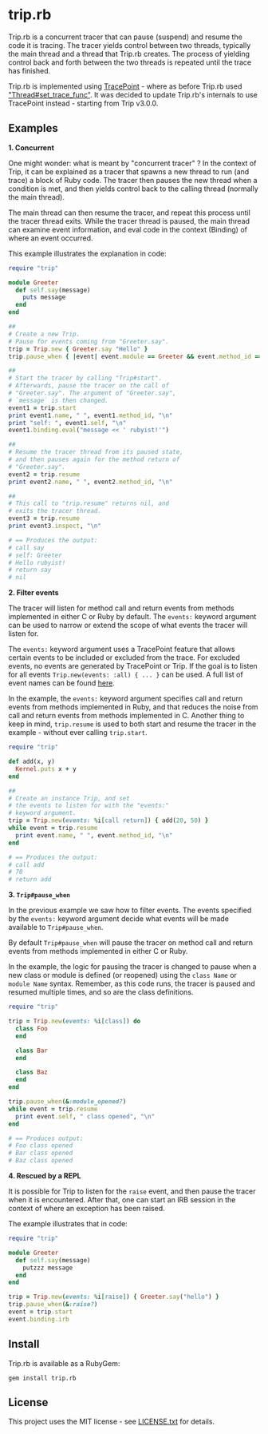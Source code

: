 # <a id='top'>trip.rb</a>

Trip.rb is a concurrent tracer that can pause (suspend) and resume the code
it is tracing. The tracer yields control between two threads, typically
the main thread and a thread that Trip.rb creates. The process of yielding
control back and forth between the two threads is repeated until the trace
has finished.

Trip.rb is implemented using [TracePoint](https://docs.w3cub.com/ruby~3/tracepoint) -
where as before Trip.rb used ["Thread#set_trace_func"](https://docs.w3cub.com/ruby~3/thread#method-i-set_trace_func). It was decided to update Trip.rb's internals
to use TracePoint instead - starting from Trip v3.0.0.

## Examples

**1. Concurrent**

One might wonder: what is meant by "concurrent tracer" ? In the context of Trip,
it can be explained as a tracer that spawns a new thread to run (and trace) a
block of Ruby code. The tracer then pauses the new thread when a condition is met,
and then yields control back to the calling thread (normally the main thread).

The main thread can then resume the tracer, and repeat this process until the
tracer thread exits. While the tracer thread is paused, the main thread can examine
event information, and eval code in the context (Binding) of where an event occurred.

This example illustrates the explanation in code:

```ruby
require "trip"

module Greeter
  def self.say(message)
    puts message
  end
end

##
# Create a new Trip.
# Pause for events coming from "Greeter.say".
trip = Trip.new { Greeter.say "Hello" }
trip.pause_when { |event| event.module == Greeter && event.method_id == :say }

##
# Start the tracer by calling "Trip#start".
# Afterwards, pause the tracer on the call of
# "Greeter.say". The argument of "Greeter.say",
# `message` is then changed.
event1 = trip.start
print event1.name, " ", event1.method_id, "\n"
print "self: ", event1.self, "\n"
event1.binding.eval("message << ' rubyist!'")

##
# Resume the tracer thread from its paused state,
# and then pauses again for the method return of
# "Greeter.say".
event2 = trip.resume
print event2.name, " ", event2.method_id, "\n"

##
# This call to "trip.resume" returns nil, and
# exits the tracer thread.
event3 = trip.resume
print event3.inspect, "\n"

# == Produces the output:
# call say
# self: Greeter
# Hello rubyist!
# return say
# nil
```

**2. Filter events**

The tracer will listen for method call and return events from methods
implemented in either C or Ruby by default. The `events:` keyword
argument can be used to narrow or extend the scope of what events the
tracer will listen for.

The `events:` keyword argument uses a TracePoint feature
that allows certain events to be included or excluded from
the trace. For excluded events, no events are generated by
TracePoint or Trip. If the goal is to listen for all events
`Trip.new(events: :all) { ... }` can be used. A full list of
event names can be found [here](https://docs.w3cub.com/ruby~3/tracepoint#class-TracePoint-label-Events).

In the example, the `events:` keyword argument specifies call and
return events from methods implemented in Ruby, and that reduces the
noise from call and return events from methods implemented in C. Another
thing to keep in mind, `trip.resume` is used to both start and resume
the tracer in the example - without ever calling `trip.start`.

```ruby
require "trip"

def add(x, y)
  Kernel.puts x + y
end

##
# Create an instance Trip, and set
# the events to listen for with the "events:"
# keyword argument.
trip = Trip.new(events: %i[call return]) { add(20, 50) }
while event = trip.resume
  print event.name, " ", event.method_id, "\n"
end

# == Produces the output:
# call add
# 70
# return add
```

**3. `Trip#pause_when`**

In the previous example we saw how to filter events.
The events specified by the `events:` keyword argument
decide what events will be made available to `Trip#pause_when`.

By default `Trip#pause_when` will pause the tracer on method call
and return events from methods implemented in either C or Ruby.

In the example, the logic for pausing the tracer is changed to pause
when a new class or module is defined (or reopened) using the
`class Name` or `module Name` syntax. Remember, as this code runs,
the tracer is paused and resumed multiple times, and so are the
class definitions.

```ruby
require "trip"

trip = Trip.new(events: %i[class]) do
  class Foo
  end

  class Bar
  end

  class Baz
  end
end

trip.pause_when(&:module_opened?)
while event = trip.resume
  print event.self, " class opened", "\n"
end

# == Produces output:
# Foo class opened
# Bar class opened
# Baz class opened
```

**4. Rescued by a REPL**

It is possible for Trip to listen for the `raise` event, and
then pause the tracer when it is encountered. After that, one can
start an IRB session in the context of where an exception has
been raised.

The example illustrates that in code:

```ruby
require "trip"

module Greeter
  def self.say(message)
    putzzz message
  end
end

trip = Trip.new(events: %i[raise]) { Greeter.say("hello") }
trip.pause_when(&:raise?)
event = trip.start
event.binding.irb
```

## Install

Trip.rb is available as a RubyGem:

    gem install trip.rb

## <a id='license'>License</a>

This project uses the MIT license - see [LICENSE.txt](./LICENSE.txt) for details.
